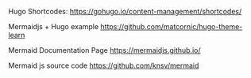 Hugo Shortcodes:
https://gohugo.io/content-management/shortcodes/

Mermaidjs + Hugo example
https://github.com/matcornic/hugo-theme-learn

Mermaid Documentation Page
https://mermaidjs.github.io/

Mermaid js source code
https://github.com/knsv/mermaid
